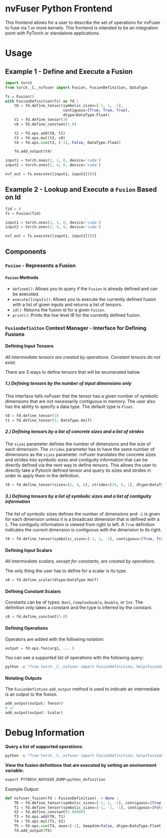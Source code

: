 # nvFuser Python Frontend

This frontend allows for a user to describe the set of operations for nvFuser to fuse via 1 or more kernels.  This frontend is intended to be an integration point with PyTorch or standalone applications.

# Usage

## Example 1 - Define and Execute a Fusion

```python
import torch
from torch._C._nvfuser import Fusion, FusionDefinition, DataType

fs = Fusion()
with FusionDefinition(fs) as fd :
    t0 = fd.define_tensor(symbolic_sizes=[-1, 1, -1],
                          contiguous=[True, True, True],
                          dtype=DataType.Float)
    t1 = fd.define_tensor(3)
    c0 = fd.define_constant(3.0)

    t2 = fd.ops.add(t0, t1)
    t3 = fd.ops.mul(t2, c0)
    t4 = fd.ops.sum(t3, [-1], False, DataType.Float)

    fd.add_output(t4)

input1 = torch.ones(2, 1, 8, device='cuda')
input2 = torch.ones(2, 4, 8, device='cuda')

nvf_out = fs.execute([input1, input2])[0]
```

## Example 2 - Lookup and Execute a `Fusion` Based on Id

```python
fid = 0
fs = Fusion(fid)

input1 = torch.ones(2, 1, 8, device='cuda')
input2 = torch.ones(2, 4, 8, device='cuda')

nvf_out = fs.execute([input1, input2])[0]
```

## Components

### `Fusion` - Represents a Fusion
#### `Fusion` Methods
* `defined()`: Allows you to query if the `Fusion` is already defined and can be executed.
* `execute([inputs])`:  Allows you to execute the currently defined fusion with a list of given inputs and returns a list of tensors.
* `id()`: Returns the fusion id for a given `Fusion`.
* `print()`: Prints the low level IR for the currently defined fusion.

### `FusionDefiniton` Context Manager - Interface for Defining Fusions

#### Defining Input Tensors
_All intermediate tensors are created by operations.  Constant tensors do not exist._

There are 3 ways to define tensors that will be enumerated below.

##### 1.) Defining tensors by the number of input dimensions only
This interface tells nvFuser that the tensor has a given number of symbolic dimensions that are not necessarily contiguous in memory.  The user also has the ability to specify a data type.  The default type is `Float`.
```python
t0 = fd.define_tensor(3)
t1 = fd.define_tensor(3, DataType.Half)
```

##### 2.) Defining tensors by a list of concrete sizes and a list of strides
The `sizes` parameter defines the number of dimensions and the size of each dimension.  The `strides` parameter has to have the same number of dimensions as the `sizes` parameter.
nvFuser translates the concrete sizes and strides into symbolic sizes and contiguity information that can be directly defined via the next way to define tensors.  This allows the user to directly take a Pytorch defined tensor and query its sizes and strides in order to apply them in the definition.
```python
t0 = fd.define_tensor(sizes=[2, 4, 6], strides=[24, 6, 1], dtype=DataType.Half)
```

##### 3.) Defining tensors by a list of symbolic sizes and a list of contiguity information
The list of symbolic sizes defines the number of dimensions and `-1` is given for each dimension unless it is a broadcast dimension that is defined with a `1`.  The contiguity information is viewed from right to left.  A `True` definition indicates the current dimension is contiguous with the dimension to its right.

```python
t0 = fd.define_tensor(symbolic_sizes=[-1, 1, -1], contiguous=[True, True, True], dtype=DataType.Float)
```

#### Defining Input Scalars
_All intermediate scalars, except for constants, are created by operations._

The only thing the user has to define for a scalar is its type.

```python
s0 = fd.define_scalar(dtype=DataType.Half)
```

#### Defining Constant Scalars

Constants can be of types: `Bool`, `ComplexDouble`, `Double`, or `Int`.  The definition only takes a constant and the type is inferred by the constant.

```python
c0 = fd.define_constant(3.0)
```

#### Defining Operations

Operators are added with the following notation:
```python
output = fd.ops.foo(arg1, ... )
```
You can see a supported list of operations with the following query:
```python
python -c "from torch._C._nvfuser import FusionDefinition; help(FusionDefinition.Operators)"
```
#### Notating Outputs

The `FusionDefintion` `add_output` method is used to indicate an intermediate is an output to the fusion.

```python
add_output(output: Tensor)
# or
add_output(output: Scalar)
```

# Debug Information
**Query a list of supported operations:**
```python
python -c "from torch._C._nvfuser import FusionDefinition; help(FusionDefinition.Operators)"
```
**View the fusion definitions that are executed by setting an environment variable:**
```python
export PYTORCH_NVFUSER_DUMP=python_definition
```
Example Output:
```python
def nvfuser_fusion(fd : FusionDefinition) -> None :
    T0 = fd.define_tensor(symbolic_sizes=[-1, 1, -1], contiguous=[True, True, True], dtype=DataType.Float)
    T1 = fd.define_tensor(symbolic_sizes=[-1, -1, -1], contiguous=[False, False, False], dtype=DataType.Float)
    S2 = fd.define_constant(3.00000)
    T3 = fd.ops.add(T0, T1)
    T4 = fd.ops.mul(T3, S2)
    T5 = fd.ops.sum(T4, axes=[-1], keepdim=False, dtype=DataType.Float)
    fd.add_output(T5)
```
